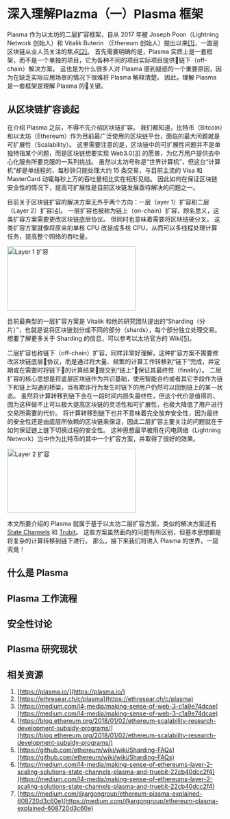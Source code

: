 # 深入理解Plazma（一）Plasma 框架

Plasma 作为以太坊的二层扩容框架，自从 2017 年被 Joseph Poon（Lightning Network 创始人）和 Vitalik Buterin （Ethereum 创始人）提出以来[[1]](http://plasma.io/plasma.pdf)，一直是区块链从业人员关注的焦点[[2]](https://ethresear.ch/c/plasma)。
首先需要明确的是，Plasma 实质上是一套框架，而不是一个单独的项目，它为各种不同的项目实际项目提供链下（off-chain）解决方案。
这也是为什么很多人对 Plasma 感到疑惑的一个重要原因，因为在缺乏实际应用场景的情况下很难将 Plasma 解释清楚。
因此，理解 Plasma 是一套框架是理解 Plasma 的关键。

## 从区块链扩容谈起

在介绍 Plasma 之前，不得不先介绍区块链扩容。
我们都知道，比特币（Bitcoin）和以太坊（Ethereum）作为目前最广泛使用的区块链平台，面临的最大问题就是可扩展性（Scalability）。
这里需要注意的是，区块链中的可扩展性问题并不是单独特指某个问题，而是区块链想要实现 Web3.0[[3]](https://medium.com/l4-media/making-sense-of-web-3-c1a9e74dcae) 的愿景，为亿万用户提供去中心化服务所要克服的一系列挑战。
虽然以太坊号称是“世界计算机”，但这台“计算机”却是单线程的，每秒钟只能处理大约 15 条交易，与目前主流的 Visa 和 MasterCard 动辄每秒上万的吞吐量相比实在相形见绌。
因此如何在保证区块链安全性的情况下，提高可扩展性是目前区块链发展亟待解决的问题之一。

目前关于区块链扩容的解决方案无外乎两个方向：一层（ayer 1）扩容和二层（Layer 2）扩容[[4]](https://blog.ethereum.org/2018/01/02/ethereum-scalability-research-development-subsidy-programs/)。
一层扩容也被称为链上（on-chain）扩容，顾名思义，这类扩容方案需要更改区块链底层协议。
但同时也意味着需要将区块链硬分叉。
这类扩容方案就像将原来的单核 CPU 改装成多核 CPU，从而可以多线程处理计算任务，提高整个网络的吞吐量。

<img src="./figures/layer1.jpg"  width="300" height="150" alt="Layer 1 扩容" />

目前最典型的一层扩容方案是 Vitalik 和他的研究团队提出的“Sharding（分片）”，也就是说将区块链划分成不同的部分（shards），每个部分独立处理交易。
想要了解更多关于 Sharding 的信息，可以参考以太坊官方的 Wiki[[5]](https://github.com/ethereum/wiki/wiki/Sharding-FAQs)。

二层扩容也称链下（off-chain）扩容，同样非常好理解，这种扩容方案不需要修改区块链底层协议，而是通过将大量、频繁的计算工作转移到“链下”完成，并定期或在需要时将链下的计算结果提交到“链上”保证其最终性（finality）。
二层扩容的核心思想是将底层区块链作为共识基础，使用智能合约或者其它手段作为链下和链上沟通的桥梁，当有欺诈行为发生时链下的用户仍然可以回到链上的某一状态。
虽然将计算转移到链下会在一段时间内损失最终性，但这个代价是值得的，因为这样做不止可以极大提高区块链的灵活性和可扩展性，也极大降低了用户进行交易所需要的代价。
将计算转移到链下也并不意味着完全放弃安全性，因为最终的安全性还是由底层所依赖的区块链来保证，因此二层扩容主要关注的问题就在于如何保证链上链下切换过程的安全性。
这种思想最早被用在闪电网络（Lightning Network）当中作为比特币的其中一个扩容方案，并取得了很好的效果。

<img src="./figures/layer2.jpg"  width="300" height="150" alt="Layer 2 扩容" />

本文所要介绍的 Plasma 就属于基于以太坊二层扩容方案，类似的解决方案还有 [State Channels](https://medium.com/l4-media/generalized-state-channels-on-ethereum-de0357f5fb44) 和 [Trubit](https://truebit.io/)。
这些方案虽然面向的问题有所区别，但基本思想都是将复杂的计算转移到链下进行。
那么，接下来我们将进入 Plasma 的世界，一窥究竟！

## 什么是 Plasma

## Plasma 工作流程

## 安全性讨论

## Plasma 研究现状

## 相关资源

1. [https://plasma.io/](https://plasma.io/)
2. [https://ethresear.ch/c/plasma](https://ethresear.ch/c/plasma)
3. [https://medium.com/l4-media/making-sense-of-web-3-c1a9e74dcae](https://medium.com/l4-media/making-sense-of-web-3-c1a9e74dcae)
4. [https://blog.ethereum.org/2018/01/02/ethereum-scalability-research-development-subsidy-programs/](https://blog.ethereum.org/2018/01/02/ethereum-scalability-research-development-subsidy-programs/)
5. [https://github.com/ethereum/wiki/wiki/Sharding-FAQs](https://github.com/ethereum/wiki/wiki/Sharding-FAQs)
6. [https://medium.com/l4-media/making-sense-of-ethereums-layer-2-scaling-solutions-state-channels-plasma-and-truebit-22cb40dcc2f4](https://medium.com/l4-media/making-sense-of-ethereums-layer-2-scaling-solutions-state-channels-plasma-and-truebit-22cb40dcc2f4)
6. [https://medium.com/@argongroup/ethereum-plasma-explained-608720d3c60e](https://medium.com/@argongroup/ethereum-plasma-explained-608720d3c60e)
